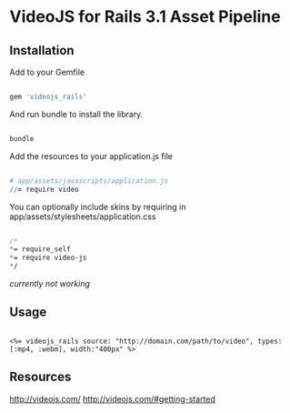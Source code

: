 # VideoJS for Rails 3.1 Asset Pipeline

## Installation

Add to your Gemfile

```ruby

gem 'videojs_rails'

```

And run bundle to install the library.

```ruby

bundle

```

Add the resources to your application.js file

```coffeescript

# app/assets/javascripts/application.js
//= require video

```

You can optionally include skins by requiring in app/assets/stylesheets/application.css

```sass

/*
*= require_self
*= require video-js
*/

```

_currently not working_

## Usage

```erb

<%= videojs_rails source: "http://domain.com/path/to/video", types: [:mp4, :webm], width:"400px" %>

```

## Resources
http://videojs.com/
http://videojs.com/#getting-started

